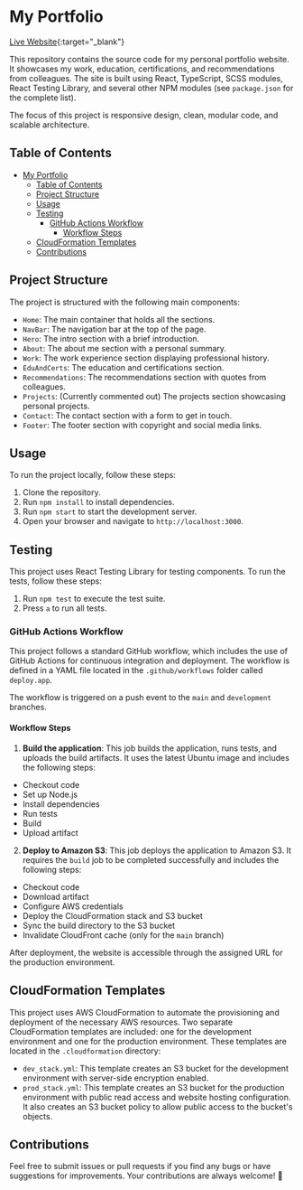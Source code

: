 # My Portfolio

[Live Website](https://rickyggarcia.com/){:target="_blank"}

This repository contains the source code for my personal portfolio website. It showcases my work, education, certifications, and recommendations from colleagues. The site is built using React, TypeScript, SCSS modules, React Testing Library, and several other NPM modules (see `package.json` for the complete list).

The focus of this project is responsive design, clean, modular code, and scalable architecture.

## Table of Contents

- [My Portfolio](#my-portfolio)
  - [Table of Contents](#table-of-contents)
  - [Project Structure](#project-structure)
  - [Usage](#usage)
  - [Testing](#testing)
    - [GitHub Actions Workflow](#github-actions-workflow)
      - [Workflow Steps](#workflow-steps)
  - [CloudFormation Templates](#cloudformation-templates)
  - [Contributions](#contributions)

## Project Structure

The project is structured with the following main components:

- `Home`: The main container that holds all the sections.
- `NavBar`: The navigation bar at the top of the page.
- `Hero`: The intro section with a brief introduction.
- `About`: The about me section with a personal summary.
- `Work`: The work experience section displaying professional history.
- `EduAndCerts`: The education and certifications section.
- `Recommendations`: The recommendations section with quotes from colleagues.
- `Projects`: (Currently commented out) The projects section showcasing personal projects.
- `Contact`: The contact section with a form to get in touch.
- `Footer`: The footer section with copyright and social media links.

## Usage

To run the project locally, follow these steps:

1. Clone the repository.
2. Run `npm install` to install dependencies.
3. Run `npm start` to start the development server.
4. Open your browser and navigate to `http://localhost:3000`.

## Testing

This project uses React Testing Library for testing components. To run the tests, follow these steps:

1. Run `npm test` to execute the test suite.
2. Press `a` to run all tests.

### GitHub Actions Workflow

This project follows a standard GitHub workflow, which includes the use of GitHub Actions for continuous integration and deployment. The workflow is defined in a YAML file located in the `.github/workflows` folder called `deploy.app`.

The workflow is triggered on a push event to the `main` and `development` branches.

#### Workflow Steps

1. **Build the application**: This job builds the application, runs tests, and uploads the build artifacts. It uses the latest Ubuntu image and includes the following steps:

  - Checkout code
  - Set up Node.js
  - Install dependencies
  - Run tests
  - Build
  - Upload artifact

2. **Deploy to Amazon S3**: This job deploys the application to Amazon S3. It requires the `build` job to be completed successfully and includes the following steps:

  - Checkout code
  - Download artifact
  - Configure AWS credentials
  - Deploy the CloudFormation stack and S3 bucket
  - Sync the build directory to the S3 bucket
  - Invalidate CloudFront cache (only for the `main` branch)

After deployment, the website is accessible through the assigned URL for the production environment.
## CloudFormation Templates

This project uses AWS CloudFormation to automate the provisioning and deployment of the necessary AWS resources. Two separate CloudFormation templates are included: one for the development environment and one for the production environment. These templates are located in the `.cloudformation` directory:

- `dev_stack.yml`: This template creates an S3 bucket for the development environment with server-side encryption enabled.
- `prod_stack.yml`: This template creates an S3 bucket for the production environment with public read access and website hosting configuration. It also creates an S3 bucket policy to allow public access to the bucket's objects.

## Contributions

Feel free to submit issues or pull requests if you find any bugs or have suggestions for improvements. Your contributions are always welcome! 🙂
